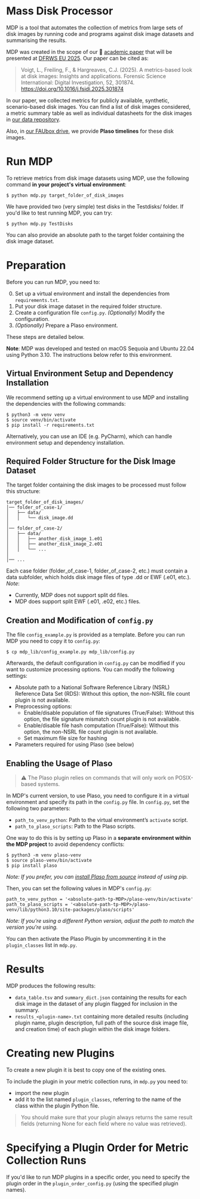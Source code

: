 # Mass Disk Processor

MDP is a tool that automates the collection of metrics from large sets of disk images by running code and programs against disk image datasets and summarising the results.

MDP was created in the scope of our 📄 [academic paper](https://www.sciencedirect.com/science/article/pii/S2666281725000137) that will be presented at [DFRWS EU 2025](https://dfrws.org/conferences/dfrws-eu-2025/). Our paper can be cited as:
> Voigt, L., Freiling, F., & Hargreaves, C.J. (2025). A metrics-based look at disk images: Insights and applications. Forensic Science International: Digital Investigation, 52, 301874. https://doi.org/10.1016/j.fsidi.2025.301874

In our paper, we collected metrics for publicly available, synthetic, scenario-based disk images. You can find a list of disk images considered, a metric summary table as well as individual datasheets for the disk images in [our data repository](https://github.com/lenavoigt/mass-disk-processor-data).

Also, in [our FAUbox drive](https://faubox.rrze.uni-erlangen.de/getlink/fiSyw7S4EbaxZLqQgCArbQ/), we provide **Plaso timelines** for these disk images.

# Run MDP

To retrieve metrics from disk image datasets using MDP, use the following command **in your project's virtual environment**:

```
$ python mdp.py target_folder_of_disk_images
```

We have provided two (very simple) test disks in the Testdisks/ folder. If you'd like to test running MDP, you can try:

```
$ python mdp.py TestDisks
```

You can also provide an absolute path to the target folder containing the disk image dataset.

# Preparation

Before you can run MDP, you need to:

0. Set up a virtual environment and install the dependencies from `requirements.txt`.
1. Put your disk image dataset in the required folder structure.
2. Create a configuration file `config.py`. *(Optionally)* Modify the configuration.
3. *(Optionally)* Prepare a Plaso environment.

These steps are detailed below.

**Note**: MDP was developed and tested on macOS Sequoia and Ubuntu 22.04 using Python 3.10. The instructions below refer to this environment.

## Virtual Environment Setup and Dependency Installation

We recommend setting up a virtual environment to use MDP and installing the dependencies with the following commands:

```
$ python3 -m venv venv
$ source venv/bin/activate
$ pip install -r requirements.txt
```
Alternatively, you can use an IDE (e.g. PyCharm), which can handle environment setup and dependency installation.

## Required Folder Structure for the Disk Image Dataset

The target folder containing the disk images to be processed must follow this structure:
```
target_folder_of_disk_images/
│── folder_of_case-1/
│   ├── data/
│   │   └── disk_image.dd
│
│── folder_of_case-2/
│   ├── data/
│   │   ├── another_disk_image_1.e01
│   │   ├── another_disk_image_2.e01
│   │   └── ...
│
│── ...
```
Each case folder (folder_of_case-1, folder_of_case-2, etc.) must contain a data subfolder, which holds disk image files of type .dd or EWF (.e01, etc.).
*Note*: 
- Currently, MDP does not support split dd files. 
- MDP does support split EWF (.e01, .e02, etc.) files.

## Creation and Modification of `config.py`

The file `config_example.py` is provided as a template. Before you can run MDP you need to copy it to `config.py`:
```
$ cp mdp_lib/config_example.py mdp_lib/config.py
```

Afterwards, the default configuration in `config.py` can be modified if you want to customize processing options. You can modify the following settings:
- Absolute path to a National Software Reference Library (NSRL) Reference Data Set (RDS): Without this option, the non-NSRL file count plugin is not available.
- Preprocessing options:
    - Enable/disable population of file signatures (True/False): Without this option, the file signature mismatch count plugin is not available.
    - Enable/disable file hash computation (True/False): Without this option, the non-NSRL file count plugin is not available.
    - Set maximum file size for hashing
- Parameters required for using Plaso (see below)

## Enabling the Usage of Plaso

> ⚠️ The Plaso plugin relies on commands that will only work on POSIX-based systems.

In MDP's current version, to use Plaso, you need to configure it in a virtual environment and specify its path in the `config.py` file. In `config.py`, set the following two parameters:
- `path_to_venv_python`: Path to the virtual environment’s `activate` script.
- `path_to_plaso_scripts`: Path to the Plaso scripts.

One way to do this is by setting up Plaso in a **separate environment within the MDP project** to avoid dependency conflicts:
```
$ python3 -m venv plaso-venv
$ source plaso-venv/bin/activate
$ pip install plaso
```
*Note: If you prefer, you can [install Plaso from source](https://github.com/log2timeline/plaso) instead of using pip.*

Then, you can set the following values in MDP's `config.py`:
```
path_to_venv_python = '<absolute-path-tp-MDP>/plaso-venv/bin/activate'
path_to_plaso_scripts = '<absolute-path-tp-MDP>/plaso-venv/lib/python3.10/site-packages/plaso/scripts'
```
*Note: If you're using a different Python version, adjust the path to match the version you're using.*

You can then activate the Plaso Plugin by uncommenting it in the `plugin_classes` list in `mdp.py`.

# Results

MDP produces the following results:
- `data_table.tsv` and `summary_dict.json` containing the results for each disk image in the dataset of any plugin flagged for inclusion in the summary.
- `results_<plugin-name>.txt` containing more detailed results (including plugin name, plugin description, full path of the source disk image file, and creation time) of each plugin within the disk image folders.

# Creating new Plugins

To create a new plugin it is best to copy one of the existing ones.

To include the plugin in your metric collection runs, in `mdp.py` you need to:
- import the new plugin 
- add it to the list named `plugin_classes`, referring to the name of the class within the plugin Python file. 

> You should make sure that your plugin always returns the same result fields (returning None for each field where no value was retrieved).

# Specifying a Plugin Order for Metric Collection Runs

If you'd like to run MDP plugins in a specific order, you need to specify the plugin order in the `plugin_order_config.py` (using the specified plugin names).

